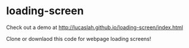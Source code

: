 # loading-screen
Check out a demo at http://lucaslah.github.io/loading-screen/index.html

Clone or downlaod this code for webpage loading screens!
